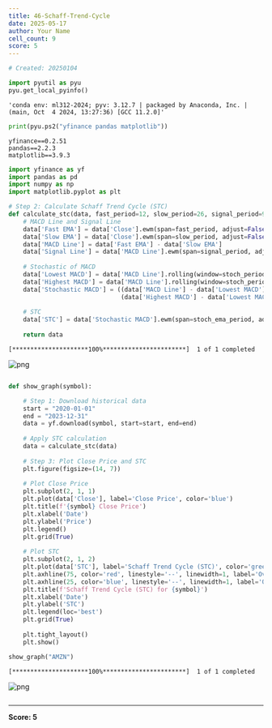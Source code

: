 ```yaml
---
title: 46-Schaff-Trend-Cycle
date: 2025-05-17
author: Your Name
cell_count: 9
score: 5
---
```


```python
# Created: 20250104
```


```python
import pyutil as pyu
pyu.get_local_pyinfo()
```




    'conda env: ml312-2024; pyv: 3.12.7 | packaged by Anaconda, Inc. | (main, Oct  4 2024, 13:27:36) [GCC 11.2.0]'




```python
print(pyu.ps2("yfinance pandas matplotlib"))
```

    yfinance==0.2.51
    pandas==2.2.3
    matplotlib==3.9.3
    



```python
import yfinance as yf
import pandas as pd
import numpy as np
import matplotlib.pyplot as plt
```


```python
# Step 2: Calculate Schaff Trend Cycle (STC)
def calculate_stc(data, fast_period=12, slow_period=26, signal_period=9, stoch_period=10, stoch_ema_period=3):
    # MACD Line and Signal Line
    data['Fast EMA'] = data['Close'].ewm(span=fast_period, adjust=False).mean()
    data['Slow EMA'] = data['Close'].ewm(span=slow_period, adjust=False).mean()
    data['MACD Line'] = data['Fast EMA'] - data['Slow EMA']
    data['Signal Line'] = data['MACD Line'].ewm(span=signal_period, adjust=False).mean()
    
    # Stochastic of MACD
    data['Lowest MACD'] = data['MACD Line'].rolling(window=stoch_period).min()
    data['Highest MACD'] = data['MACD Line'].rolling(window=stoch_period).max()
    data['Stochastic MACD'] = ((data['MACD Line'] - data['Lowest MACD']) /
                               (data['Highest MACD'] - data['Lowest MACD'])) * 100
    
    # STC
    data['STC'] = data['Stochastic MACD'].ewm(span=stoch_ema_period, adjust=False).mean()
    
    return data
```

    [*********************100%***********************]  1 of 1 completed



    
![png](/mlnotes/images/46-schaff-trend-cycle_4_1.png)
    



```python

```


```python
def show_graph(symbol):

    # Step 1: Download historical data
    start = "2020-01-01"
    end = "2023-12-31"
    data = yf.download(symbol, start=start, end=end)
    
    # Apply STC calculation
    data = calculate_stc(data)
    
    # Step 3: Plot Close Price and STC
    plt.figure(figsize=(14, 7))
    
    # Plot Close Price
    plt.subplot(2, 1, 1)
    plt.plot(data['Close'], label='Close Price', color='blue')
    plt.title(f'{symbol} Close Price')
    plt.xlabel('Date')
    plt.ylabel('Price')
    plt.legend()
    plt.grid(True)
    
    # Plot STC
    plt.subplot(2, 1, 2)
    plt.plot(data['STC'], label='Schaff Trend Cycle (STC)', color='green', linewidth=1.5)
    plt.axhline(75, color='red', linestyle='--', linewidth=1, label='Overbought (75)')
    plt.axhline(25, color='blue', linestyle='--', linewidth=1, label='Oversold (25)')
    plt.title(f'Schaff Trend Cycle (STC) for {symbol}')
    plt.xlabel('Date')
    plt.ylabel('STC')
    plt.legend(loc='best')
    plt.grid(True)
    
    plt.tight_layout()
    plt.show()
```


```python
show_graph("AMZN")
```

    [*********************100%***********************]  1 of 1 completed



    
![png](/mlnotes/images/46-schaff-trend-cycle_7_1.png)
    



```python

```


---
**Score: 5**